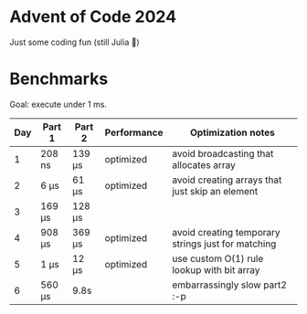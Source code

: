 # Advent of Code 2024

Just some coding fun (still Julia 🤭)

# Benchmarks

Goal: execute under 1 ms.

| Day | Part 1 | Part 2 | Performance | Optimization notes                                 |
| --- | ------ | ------ | ----------- | -------------------------------------------------- |
| 1   | 208 ns | 139 μs | optimized   | avoid broadcasting that allocates array            |
| 2   | 6 μs   | 61 μs  | optimized   | avoid creating arrays that just skip an element    |
| 3   | 169 μs | 128 μs |             |                                                    |
| 4   | 908 μs | 369 μs | optimized   | avoid creating temporary strings just for matching |
| 5   | 1 μs   | 12 μs  | optimized   | use custom O(1) rule lookup with bit array         |
| 6   | 560 μs | 9.8s   |             | embarrassingly slow part2 :-p                      |

